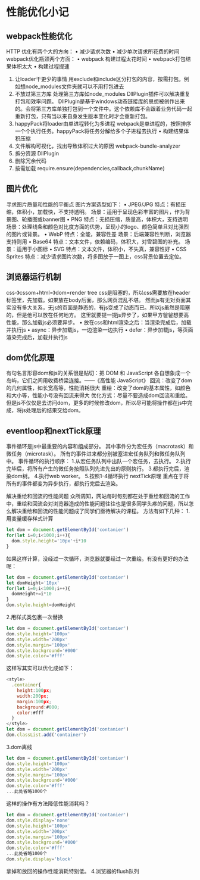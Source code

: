 # 性能优化小记
## webpack性能优化
HTTP 优化有两个大的方向：
• 减少请求次数
• 减少单次请求所花费的时间
webpack优化瓶颈两个方面：
• webpack 构建过程太花时间
• webpack打包结果体积太大
• 构建过程提速
1. 让loader干更少的事情
用exclude和include区分打包的内容，按需打包。例如想node_modules文件夹就可以不用打包进去
2. 不放过第三方库
处理第三方库如node_modules DllPlugin插件可以解决重复打包和效率问题。
DllPlugin是基于windows动态链接库的思想被创作出来的。会将第三方库单独打包到一个文件中。这个依赖库不会跟着业务代码一起重新打包，只有当以来自身发生版本变化时才会重新打包。
3. happyPack将loader由单进程转化为多进程
webpack是单进程的，按照排序一个个执行任务。happyPack将任务分解给多个子进程去执行
• 构建结果体积压缩
1. 文件解构可视化，找出导致体积过大的原因
webpack-bundle-analyzer
2. 拆分资源
DllPlugin
3. 删除冗余代码
4. 按需加载
require.ensure(dependencies,callback,chunkName)
## 图片优化
寻求图片质量和性能的平衡点
图片方案选型如下：
• JPEG/JPG
特点：有损压缩，体积小，加载快，不支持透明。
场景：适用于呈现色彩丰富的图片，作为背景图、轮播图或banner图
• PNG
特点：无损压缩，质量高，体积大，支持透明
场景：处理线条和颜色对比度方面的优势，呈现小的logo、颜色简单且对比强烈的图片或背景。
• WebP
特点：全能，兼容性差
场景：后端兼容性判断，浏览器支持则用
• Base64
特点：文本文件，依赖编码，体积大，对雪碧图的补充。
场景：适用于小图标
• SVG
特点：文本文件，体积小，不失真，兼容性好
• CSS Sprites
特点：减少请求图片次数，将多图放于一图上，css背景位置去定位。
## 浏览器运行机制
css-》cssom+html=》dom=render tree
css是阻塞的，所以css需要放在header标签里，先加载。如果放在body后面，那么网页混乱不堪。
然而js有无对页面其实没有多大关系，无js的页面是静态的，有js变成了动态而已。所以js虽然是阻塞的，但是他可以放在任何地方。
这里就要提一提js异步了，如果甲方爸爸想要高性能，那么加载js必须要异步。
• 放在css和html渲染之后：当渲染完成后，加载并执行js
• async：异步加载js，一边渲染一边执行
• defer：异步加载js，等页面渲染完成后，加载并执行js
## dom优化原理
有句名言形容dom和js的关系很是贴切：把 DOM 和 JavaScript 各自想象成一个岛屿，它们之间用收费桥梁连接。——《高性能 JavaScript》
回流：改变了dom的几何属性，如长宽高等，性能消耗很大
重绘：改变了dom的基本属性，如颜色和大小等，性能小号没有回流来得大
优化方式：尽量不要造成dom回流和重绘。但是js不仅仅是去访问dom，更多的时候修改dom，所以尽可能将操作都在js中完成，将js处理后的结果交给dom。

## eventloop和nextTick原理
事件循环是js中最重要的内容和组成部分。
其中事件分为宏任务（macrotask）和微任务（microtask）。
所有的事件进来都分别被塞进宏任务队列和微任务队列中。
事件循环的执行顺序：
1.从宏任务队列中出队一个宏任务，去执行。
2.执行完毕后，将所有产生的微任务按照队列先进先出的原则执行。
3.都执行完后，渲染dom树。
4.执行web worker。
5.按照1-4循环执行
nextTick原理
重点在于将所有的事件都变为异步执行，都执行完后去渲染。


解决重绘和回流的性能问题
众所周知，网站每时每刻都在处于重绘和回流的工作中，重绘和回流会对浏览器造成的性能问题往往也是很多同学头疼的问题，所以怎么解决重绘和回流的性能问题成了同学们亟待解决的课程。
方法有如下几种：
1.用变量缓存样式计算
```js
let dom = document.getElementById('contanier')
for(let i=0;i<1000;i++){
  dom.style.height='10px'+i*10
}
```
如果这样计算，没经过一次循环，浏览器就要经过一次重绘。有没有更好的办法呢：
```js
let dom = document.getElementById('contanier')
let domHeight='10px'
for(let i=0;i<1000;i++){
  domHeight+=i*10
}
dom.style.height=domHeight
```
2.用样式类包裹一次替换
```js
let dom = document.getElementById('contanier')
dom.style.height='100px'
dom.style.width='200px'
dom.style.margin='100px'
dom.style.background='#000'
dom.style.color='#fff'
```
这样写其实可以优化成如下：
```js
<style>
  .container{
    height:100px;
    width:200px;
    margin:100px;
    background:#000;
    color:#fff
  }
</style>
let dom = document.getElementById('contanier')
dom.classList.add('container')
```
3.dom离线
```js
let dom = document.getElementById('contanier')
dom.style.height='100px'
dom.style.width='200px'
dom.style.margin='100px'
dom.style.background='#000'
dom.style.color='#fff'
...此处省略1000个
```
这样的操作有方法降低性能消耗吗？
```js
let dom = document.getElementById('contanier')
dom.style.display='none'
dom.style.height='100px'
dom.style.width='200px'
dom.style.margin='100px'
dom.style.background='#000'
dom.style.color='#fff'
...此处省略1000个
dom.style.display='block'
```
拿掉和放回的操作性能消耗特别低。
4.浏览器的flush队列